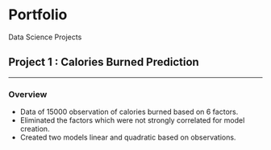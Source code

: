 # Portfolio
 Data Science Projects
 
## Project 1 : Calories Burned Prediction

---

### Overview

* Data of 15000 observation of calories burned based on 6 factors.
* Eliminated the factors which were not strongly correlated for model creation. 
* Created two models linear and quadratic based on observations.

